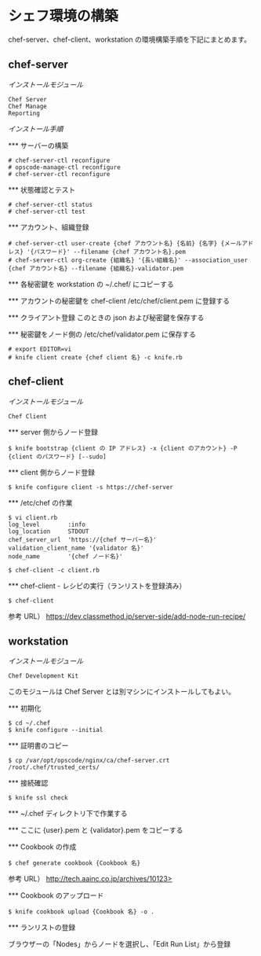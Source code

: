 # シェフ環境の構築

chef-server、chef-client、workstation の環境構築手順を下記にまとめます。

## chef-server

*インストールモジュール*

```
Chef Server
Chef Manage
Reporting
```

*インストール手順*

*** サーバーの構築

```
# chef-server-ctl reconfigure
# opscode-manage-ctl reconfigure
# chef-server-ctl reconfigure
```

*** 状態確認とテスト

```
# chef-server-ctl status 
# chef-server-ctl test 
```

*** アカウント、組織登録

```
# chef-server-ctl user-create {chef アカウント名} {名前} {名字} {メールアドレス} '{パスワード}' --filename {chef アカウント名}.pem
# chef-server-ctl org-create {組織名} '{長い組織名}' --association_user {chef アカウント名} --filename {組織名}-validator.pem
```

*** 各秘密鍵を workstation の ~/.chef/ にコピーする

*** アカウントの秘密鍵を chef-client /etc/chef/client.pem に登録する

*** クライアント登録 このときの json および秘密鍵を保存する

*** 秘密鍵をノード側の /etc/chef/validator.pem に保存する

```
# export EDITOR=vi
# knife client create {chef client 名} -c knife.rb
```

## chef-client

*インストールモジュール*

```
Chef Client
```

*** server 側からノード登録

```
$ knife bootstrap {client の IP アドレス} -x {client のアカウント} -P {client のパスワード} [--sudo]
```

*** client 側からノード登録

```
$ knife configure client -s https://chef-server
```

*** /etc/chef の作業
```
$ vi client.rb
log_level        :info
log_location     STDOUT
chef_server_url  'https://{chef サーバー名}'
validation_client_name '{validator 名}'
node_name        '{chef ノード名}'

$ chef-client -c client.rb
```

*** chef-client - レシピの実行（ランリストを登録済み）

```
$ chef-client
```

参考 URL）
<https://dev.classmethod.jp/server-side/add-node-run-recipe/>

## workstation

*インストールモジュール*

```
Chef Development Kit
```

このモジュールは Chef Server とは別マシンにインストールしてもよい。

*** 初期化

```
$ cd ~/.chef
$ knife configure --initial
```

*** 証明書のコピー

```
$ cp /var/opt/opscode/nginx/ca/chef-server.crt /root/.chef/trusted_certs/
```

*** 接続確認

```
$ knife ssl check
```

*** ~/.chef ディレクトリ下で作業する

*** ここに {user}.pem と {validator}.pem をコピーする

*** Cookbook の作成

```
$ chef generate cookbook {Cookbook 名}
```

参考 URL）
	http://tech.aainc.co.jp/archives/10123>


*** Cookbook のアップロード

```
$ knife cookbook upload {Cookbook 名} -o .
```

*** ランリストの登録

ブラウザーの「Nodes」からノードを選択し、「Edit Run List」から登録

